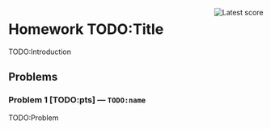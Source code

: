 <a href="/../../pull/1/checks"><img src="/../status/badges/score.svg?raw=true" alt="Latest score" align="right"/></a>

# Homework TODO:Title

<!-- The above score badge (a) assumes clusterhack-classbot is configured on repos, and (b) relies on relative link to PRs that is *not* officially supported by GitHub -->

TODO:Introduction

## Problems

### Problem 1 [TODO:pts] &mdash; `TODO:name`

TODO:Problem

